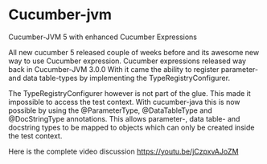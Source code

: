 # Cucumber-jvm
Cucumber-JVM 5 with enhanced Cucumber Expressions

All new cucumber 5 released couple of weeks before and its awesome new way to use Cucumber expression. Cucumber expressions released way back in Cucumber-JVM 3.0.0 With it came the ability to register parameter- and data table-types by implementing the TypeRegistryConfigurer.

The TypeRegistryConfigurer however is not part of the glue. This made it impossible to access the test context. With cucumber-java this is now possible by using the @ParameterType, @DataTableType and @DocStringType annotations. This allows parameter-, data table- and docstring types to be mapped to objects which can only be created inside the test context.

Here is the complete video discussion
https://youtu.be/jCzpxvAJoZM
